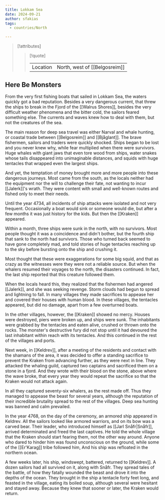 ```yaml
---
title: Lokkam Sea
date: 2024-09-21
author: sfakias
tags:
  - countries/North

---
```

> [!attributes]
> 
> > [!quote]
> >
> > | | |
> > | --- | --- |
> > | Location | North, west of [[Belgosreim]] |

## Here Be Monsters

From the very first fishing boats that sailed in Lokkam Sea, the waters quickly got a bad reputation. Besides a very dangerous current, that threw the ships to break in the Fjord of the [[Walrus Shores]], besides the very difficult weather phenomena and the bitter cold, the sailors feared something else. The currents and waves knew how to deal with them, but not the creatures of the sea.

The main reason for deep sea travel was either Narval and whale hunting, or coastal trade between [[Belgosreim]] and [[Bjåglant]]. The brave fishermen, sailors and traders were quickly shocked. Ships began to be lost and you never knew why, while fear multiplied when there were survivors. Huge whales with giant jaws that even tore wood from ships, water snakes whose tails disappeared into unimaginable distances, and squids with huge tentacles that wrapped even the largest ships.

And yet, the temptation of money brought more and more people into these dangerous journeys. Most came from the south, as the locals neither had the equipment nor the will to challenge their fate, not wanting to incur [[Jalerk]]'s wrath. They were content with small and well-known routes and fished only to meet their needs.

Until the year 4734, all incidents of ship attacks were isolated and not very frequent. Occasionally a boat would sink or someone would die, but after a few months it was just history for the kids. But then the [[Kraken]] appeared.

Within a month, three ships were sunk in the north, with no survivors. Most people thought it was a coincidence and didn't bother, but the fourth ship that sank to the north had survivors. Those who turned back seemed to have gone completely mad, and told stories of huge tentacles reaching up to the sky before bursting onto the ship and crushing it.

Most thought that these were exaggerations for some big squid, and that as crazy as the witnesses were they were not a reliable source. But when the whalers resumed their voyages to the north, the disasters continued. In fact, the last ship reported that this creature followed them.

When the locals heard this, they realized that the fishermen had angered [[Jalerk]], and she was seeking revenge. Storm clouds had begun to spread and lightning to fall. In many villages they made sacrifices to appease her and covered their houses with human blood. In these villages, the tentacles appeared, but did no damage, apart from a few overturned boats.

In the other villages, however, the [[Kraken]] showed no mercy. Houses were destroyed, piers were broken up, and ships were sunk. The inhabitants were grabbed by the tentacles and eaten alive, crushed or thrown onto the rocks. The monster's destructive fury did not stop until it had devoured the last inhabitant within reach with its tentacles. And this continued in the rest of the villages and ports.

Next week, in [[Keldrev]], after a meeting of the residents and contact with the shamans of the area, it was decided to offer a standing sacrifice to prevent the Kraken from advancing further, as they were next in line. They attacked the whaling guild, captured two captains and sacrificed them on a stone in a fjord. And they wrote with their blood on the stone, above where the wave broke, that every year they would repeat the sacrifice so that the Kraken would not attack again.

In all they captured seventy-six whalers, as the rest made off. Thus they managed to appease the beast for several years, although the reputation of their incredible brutality spread to the rest of the villages. Deep sea hunting was banned and calm prevailed.

In the year 4768, on the day of the ceremony, an armored ship appeared in Keldrev. All the sailors looked like armored warriors, and on its bow was a carved bear. Their leader, who introduced himself as [[Jarl Snåfr|Snåfr]], arrived determinated and freed the last captives. He told the whole village that the Kraken should start fearing them, not the other way around. Anyone who dared to hinder him was found unconscious on the ground, while some of the [[Er'Karag]] tribe followed him, And his ship was refloated in the northern ocean.

A few weeks later, his ship, windswept, battered, returned to [[Keldrev]]. A dozen sailors had all survived on it, along with Snåfr. They spread tales of the battle, of how they fatally wounded the beast and drove it into the depths of the ocean. They brought in the ship a tentacle forty feet long, and feasted in the village, eating its boiled soup, although several were hesitant and stayed away. Because they knew that sooner or later, the Kraken would return.